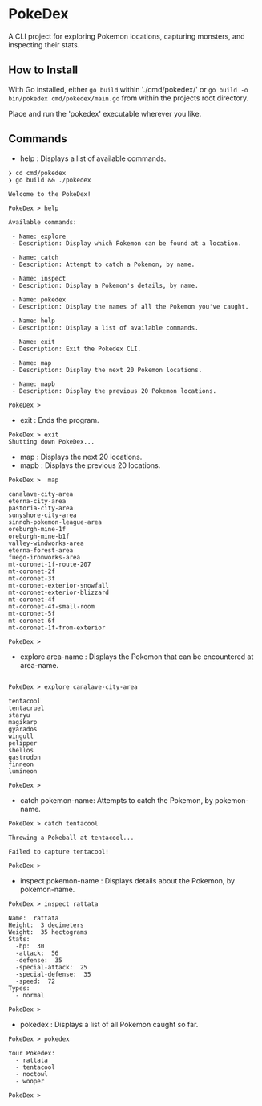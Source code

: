 # PokeDex

A CLI project for exploring Pokemon locations, capturing monsters, and inspecting their stats.

## How to Install

With Go installed, either ```go build``` within './cmd/pokedex/' or ```go build -o bin/pokedex cmd/pokedex/main.go``` from within the projects root directory.

Place and run the 'pokedex' executable wherever you like.

## Commands

* help : Displays a list of available commands.
```
❯ cd cmd/pokedex
❯ go build && ./pokedex

Welcome to the PokeDex!

PokeDex > help

Available commands:

 - Name: explore
 - Description: Display which Pokemon can be found at a location.

 - Name: catch
 - Description: Attempt to catch a Pokemon, by name.

 - Name: inspect
 - Description: Display a Pokemon's details, by name.

 - Name: pokedex
 - Description: Display the names of all the Pokemon you've caught.

 - Name: help
 - Description: Display a list of available commands.

 - Name: exit
 - Description: Exit the Pokedex CLI.

 - Name: map
 - Description: Display the next 20 Pokemon locations.

 - Name: mapb
 - Description: Display the previous 20 Pokemon locations.

PokeDex >
```
* exit : Ends the program.
```
PokeDex > exit
Shutting down PokeDex...
```
* map : Displays the next 20 locations.
* mapb : Displays the previous 20 locations.
```
PokeDex >  map

canalave-city-area
eterna-city-area
pastoria-city-area
sunyshore-city-area
sinnoh-pokemon-league-area
oreburgh-mine-1f
oreburgh-mine-b1f
valley-windworks-area
eterna-forest-area
fuego-ironworks-area
mt-coronet-1f-route-207
mt-coronet-2f
mt-coronet-3f
mt-coronet-exterior-snowfall
mt-coronet-exterior-blizzard
mt-coronet-4f
mt-coronet-4f-small-room
mt-coronet-5f
mt-coronet-6f
mt-coronet-1f-from-exterior

PokeDex >
```
* explore area-name : Displays the Pokemon that can be encountered at area-name.
```

PokeDex > explore canalave-city-area

tentacool
tentacruel
staryu
magikarp
gyarados
wingull
pelipper
shellos
gastrodon
finneon
lumineon

PokeDex >
```
* catch pokemon-name: Attempts to catch the Pokemon, by pokemon-name.
```
PokeDex > catch tentacool

Throwing a Pokeball at tentacool...

Failed to capture tentacool!

PokeDex >
```
* inspect pokemon-name : Displays details about the Pokemon, by pokemon-name.
```
PokeDex > inspect rattata

Name:  rattata
Height:  3 decimeters
Weight:  35 hectograms
Stats:
  -hp:  30
  -attack:  56
  -defense:  35
  -special-attack:  25
  -special-defense:  35
  -speed:  72
Types:
  - normal

PokeDex >
```
* pokedex : Displays a list of all Pokemon caught so far.
```
PokeDex > pokedex

Your Pokedex:
  - rattata
  - tentacool
  - noctowl
  - wooper

PokeDex >
```
